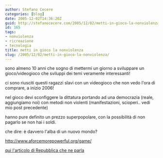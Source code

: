 ```yaml
---
author: Stefano Cecere
categories: [blog]
date: 2005-12-02T14:36:20Z
guid: http://stefanocecere.com/2005/12/02/metti-in-gioco-la-nonviolenza/
id: 165
tags:
- nonviolenza
- ricreazione
- tecnologia
title: metti in gioco la nonviolenza
slug: /2005/12/02/metti-in-gioco-la-nonviolenza/
---
```


[<img src='/wp-content/videogioco_nonviolenza.jpg' alt='' align='left' />](http://www.aforcemorepowerful.org/game/)sono almeno 10 anni che sogno di mettermi un giorno a sviluppare un gioco/videogioco che sviluppi dei temi veramente interessanti!

ci sono riusciti questi ragazzi slavi con un videogioco che non vedo l'ora di comprare, a inizio 2006!
  
nel gioco devi sconfiggere la dittatura portando ad una democrazia (reale, aggiungiamo noi) con metodi non violenti (manifestazioni, scioperi.. vedi mio post precedente)

hanno pure definito un prezzo superpopolare, con la possibilità di non pagarlo se non hai i soldi.
  
che dire: è davvero l'alba di un nuovo mondo?

<http://www.aforcemorepowerful.org/game/>

[qui l'articolo di Repubblica che ne parla](http://www.repubblica.it/2005/l/sezioni/scuola_e_universita/servizi/videogiocopace/videogiocopace/videogiocopace.html)